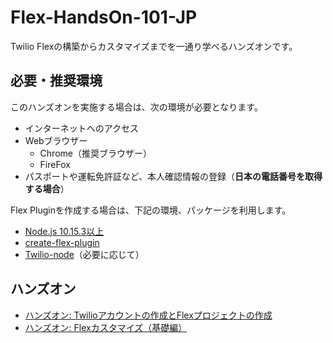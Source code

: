 # Flex-HandsOn-101-JP
Twilio Flexの構築からカスタマイズまでを一通り学べるハンズオンです。

## 必要・推奨環境
このハンズオンを実施する場合は、次の環境が必要となります。
- インターネットへのアクセス
- Webブラウザー
    - Chrome（推奨ブラウザー）
    - FireFox
- パスポートや運転免許証など、本人確認情報の登録（__日本の電話番号を取得する場合__）

Flex Pluginを作成する場合は、下記の環境、パッケージを利用します。
- [Node.js 10.15.3以上](https://nodejs.org/ja/)
- [create-flex-plugin](https://www.npmjs.com/package/create-flex-plugin)
- [Twilio-node](https://www.npmjs.com/package/twilio)（必要に応じて）  

## ハンズオン

- [ハンズオン: Twilioアカウントの作成とFlexプロジェクトの作成](./docs/01-Twilio-Create-Account-Flex/01-00-Overview.md)
- [ハンズオン: Flexカスタマイズ（基礎編）](./docs/02-Flex-Customize-Basics/02-00-Overview.md)